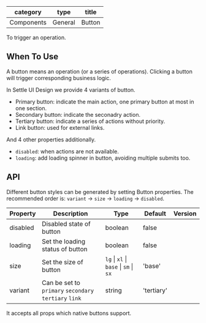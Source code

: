 | category      | type      | title     | 
| ---           | ---       | ---       | 
| Components    | General   | Button    |


To trigger an operation.

## When To Use

A button means an operation (or a series of operations). Clicking a button will trigger corresponding business logic.

In Settle UI Design we provide 4 variants of button.

- Primary button: indicate the main action, one primary button at most in one section.
- Secondary button: indicate the seconadry action.
- Tertiary button: indicate a series of actions without priority.
- Link button: used for external links.

And 4 other properties additionally.

- `disabled`: when actions are not available.
- `loading`: add loading spinner in button, avoiding multiple submits too.

## API

Different button styles can be generated by setting Button properties. The recommended order is: `variant` ->  `size` -> `loading` -> `disabled`.

| Property | Description | Type | Default | Version |
| --- | --- | --- | --- | --- |
| disabled | Disabled state of button | boolean | false |  |
| loading | Set the loading status of button | boolean | false |  |
| size | Set the size of button | `lg` \| `xl` \| `base` \| `sm` \| `sx` | 'base' |  |
| variant | Can be set to `primary` `secondary` `tertiary` `link` | string | 'tertiary' |  |

It accepts all props which native buttons support.
